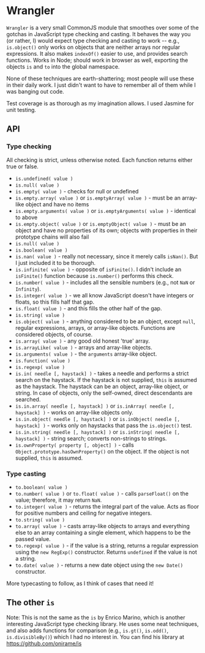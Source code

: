 # Wrangler
`Wrangler` is a very small CommonJS module that smoothes over some of the gotchas in JavaScript type checking and casting. It behaves the way you (or rather, I) would expect type checking and casting to work -- e.g., `is.object()` only works on objects that are neither arrays nor regular expressions. It also makes `indexOf()` easier to use, and provides search functions. Works in Node; should work in browser as well, exporting the objects `is` and `to` into the global namespace.

None of these techniques are earth-shattering; most people will use these in their daily work. I just didn't want to have to remember all of them while I was banging out code.

Test coverage is as thorough as my imagination allows. I used Jasmine for unit testing.

## API

### Type checking

All checking is strict, unless otherwise noted. Each function returns either true or false.

* `is.undefined( value )`
* `is.null( value )`
* `is.empty( value )` - checks for null or undefined
* `is.empty.array( value )` or `is.emptyArray( value )` - must be an array-like object and have no items
* `is.empty.arguments( value )` or `is.emptyArguments( value )` - identical to above
* `is.empty.object( value )` or `is.emptyObject( value )` - must be an object and have no properties of its own; objects with properties in their prototype chains will also fail
* `is.null( value )`
* `is.boolean( value )`
* `is.nan( value )` - really not necessary, since it merely calls `isNan()`. But I just included it to be thorough.
* `is.infinite( value )` - opposite of `isFinite()`. I didn't include an `isFinite()` function because `is.number()` performs this check.
* `is.number( value )` - includes all the sensible numbers (e.g., not `NaN` or `Infinity`).
* `is.integer( value )` - we all know JavaScript doesn't have integers or floats, so this fills half that gap.
* `is.float( value )` - and this fills the other half of the gap.
* `is.string( value )`
* `is.object( value )` - anything considered to be an object, except `null`, regular expressions, arrays, or array-like objects. Functions are considered objects, of course.
* `is.array( value )` - any good old honest 'true' array.
* `is.arrayLike( value )` - arrays and array-like objects.
* `is.arguments( value )` - the `arguments` array-like object.
* `is.function( value )`
* `is.regexp( value )`
* `is.in( needle [, haystack] )` - takes a needle and performs a strict search on the haystack. If the haystack is not supplied, `this` is assumed as the haystack. The haystack can be an object, array-like object, or string. In case of objects, only the self-owned, direct descendants are searched.
* `is.in.array( needle [, haystack] )` or `is.inArray( needle [, haystack] )` - works on array-like objects only.
* `is.in.object( needle [, haystack] )` or `is.inObject( needle [, haystack] )` - works only on haystacks that pass the `is.object()` test.
* `is.in.string( needle [, haystack] )` or `is.inString( needle [, haystack] )` - string search; converts non-strings to strings.
* `is.ownProperty( property [, object] )` - calls `Object.prototype.hasOwnProperty()` on the object. If the object is not supplied, `this` is assumed.

### Type casting

* `to.boolean( value )`
* `to.number( value )` or `to.float( value )` - calls `parseFloat()` on the value; therefore, it may return `NaN`.
* `to.integer( value )` - returns the integral part of the value. Acts as floor for positive numbers and ceiling for negative integers.
* `to.string( value )`
* `to.array( value )` - casts array-like objects to arrays and everything else to an array containing a single element, which happens to be the passed value.
* `to.regexp( value )` - if the value is a string, returns a regular expression using the `new RegExp()` constructor. Returns `undefined` if the value is not a string.
* `to.date( value )` - returns a new date object using the `new Date()` constructor.

More typecasting to follow, as I think of cases that need it!

## The other `is`

Note: This is not the same as the `is` by Enrico Marino, which is another interesting JavaScript type checking library. He uses some neat techniques, and also adds functions for comparison (e.g., `is.gt()`, `is.odd()`, `is.divisibleBy()`) which I had no interest in. You can find his library at https://github.com/onirame/is
